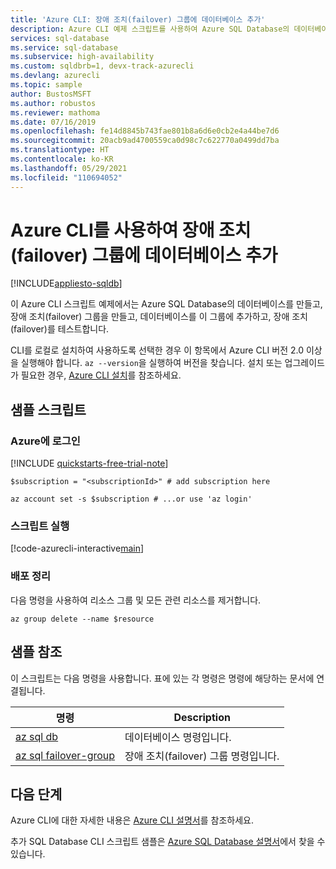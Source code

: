 ```yaml
---
title: 'Azure CLI: 장애 조치(failover) 그룹에 데이터베이스 추가'
description: Azure CLI 예제 스크립트를 사용하여 Azure SQL Database의 데이터베이스를 만들어서 자동 장애 조치(failover) 그룹에 추가하고 장애 조치(failover)를 테스트합니다.
services: sql-database
ms.service: sql-database
ms.subservice: high-availability
ms.custom: sqldbrb=1, devx-track-azurecli
ms.devlang: azurecli
ms.topic: sample
author: BustosMSFT
ms.author: robustos
ms.reviewer: mathoma
ms.date: 07/16/2019
ms.openlocfilehash: fe14d8845b743fae801b8a6d6e0cb2e4a44be7d6
ms.sourcegitcommit: 20acb9ad4700559ca0d98c7c622770a0499dd7ba
ms.translationtype: HT
ms.contentlocale: ko-KR
ms.lasthandoff: 05/29/2021
ms.locfileid: "110694052"
---
```

# <a name="use-the-azure-cli-to-add-a-database-to-a-failover-group"></a>Azure CLI를 사용하여 장애 조치(failover) 그룹에 데이터베이스 추가

[!INCLUDE[appliesto-sqldb](../../includes/appliesto-sqldb.md)]

이 Azure CLI 스크립트 예제에서는 Azure SQL Database의 데이터베이스를 만들고, 장애 조치(failover) 그룹을 만들고, 데이터베이스를 이 그룹에 추가하고, 장애 조치(failover)를 테스트합니다.

CLI를 로컬로 설치하여 사용하도록 선택한 경우 이 항목에서 Azure CLI 버전 2.0 이상을 실행해야 합니다. `az --version`을 실행하여 버전을 찾습니다. 설치 또는 업그레이드가 필요한 경우, [Azure CLI 설치]( /cli/azure/install-azure-cli)를 참조하세요.

## <a name="sample-script"></a>샘플 스크립트

### <a name="sign-in-to-azure"></a>Azure에 로그인

[!INCLUDE [quickstarts-free-trial-note](../../../../includes/quickstarts-free-trial-note.md)]

```azurecli-interactive
$subscription = "<subscriptionId>" # add subscription here

az account set -s $subscription # ...or use 'az login'
```

### <a name="run-the-script"></a>스크립트 실행

[!code-azurecli-interactive[main](../../../../cli_scripts/sql-database/failover-groups/add-single-db-to-failover-group-az-cli.sh "Add Azure SQL Database to failover group")]

### <a name="clean-up-deployment"></a>배포 정리

다음 명령을 사용하여 리소스 그룹 및 모든 관련 리소스를 제거합니다.

```azurecli-interactive
az group delete --name $resource
```

## <a name="sample-reference"></a>샘플 참조

이 스크립트는 다음 명령을 사용합니다. 표에 있는 각 명령은 명령에 해당하는 문서에 연결됩니다.

| 명령 | Description |
|---|---|
| [az sql db](/cli/azure/sql/db) | 데이터베이스 명령입니다. |
| [az sql failover-group](/cli/azure/sql/failover-group) | 장애 조치(failover) 그룹 명령입니다. |

## <a name="next-steps"></a>다음 단계

Azure CLI에 대한 자세한 내용은 [Azure CLI 설명서](/cli/azure)를 참조하세요.

추가 SQL Database CLI 스크립트 샘플은 [Azure SQL Database 설명서](../az-cli-script-samples-content-guide.md)에서 찾을 수 있습니다.
